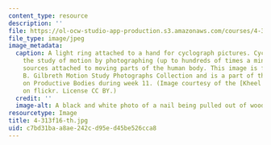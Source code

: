 ```yaml
---
content_type: resource
description: ''
file: https://ol-ocw-studio-app-production.s3.amazonaws.com/courses/4-313-advanced-studio-on-the-production-of-space-fall-2016/c7bd31baa8ae242cd95ed45be526cca8_4-313f16-th.jpg
file_type: image/jpeg
image_metadata:
  caption: A light ring attached to a hand for cyclograph pictures. Cyclography is
    the study of motion by photographing (up to hundreds of times a minute) light
    sources attached to moving parts of the human body. This image is from the Frank
    B. Gilbreth Motion Study Photographs Collection and is a part of the discussion
    on Productive Bodies during week 11. (Image courtesy of the [Kheel Center](https://flic.kr/p/93yy4L)
    on flickr. License CC BY.)
  credit: ''
  image-alt: A black and white photo of a nail being pulled out of wood with a hammer.
resourcetype: Image
title: 4-313f16-th.jpg
uid: c7bd31ba-a8ae-242c-d95e-d45be526cca8
---
```

